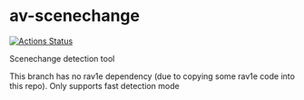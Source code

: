 # av-scenechange

[![Actions Status](https://github.com/rust-av/av-scenechange/workflows/av-scenechange/badge.svg)](https://github.com/rust-av/av-scenechange/actions)

Scenechange detection tool

This branch has no rav1e dependency (due to copying some rav1e code into this repo).
Only supports fast detection mode
